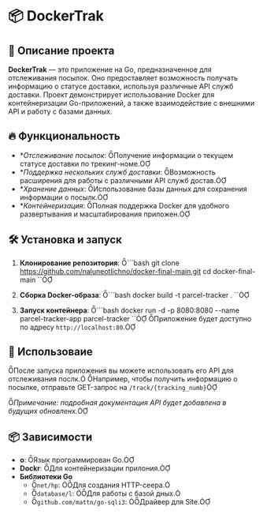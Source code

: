 # 📦 DockerTrak

## 📌 Описание проекта

**DockerTrak** — это приложение на Go, предназначенное для отслеживания посылок. Оно предоставляет возможность получать информацию о статусе доставки, используя различные API служб доставки. Проект демонстрирует использование Docker для контейнеризации Go-приложений, а также взаимодействие с внешними API и работу с базами данных.

## 🔥 Функциональность

- **Отслеживание посылок*: Получение информации о текущем статусе доставки по трекинг-номе.
- **Поддержка нескольких служб доставки*: Возможность расширения для работы с различными API служб достав.
- **Хранение данных*: Использование базы данных для сохранения информации о посылк.
- **Контейнеризация*: Полная поддержка Docker для удобного развертывания и масштабирования приложен.

## 🛠 Установка и запуск

1. **Клонирование репозитория**:
   ```bash
   git clone https://github.com/naluneotlichno/docker-final-main.git
   cd docker-final-main
  ``

2. **Сборка Docker-образа**:
   ```bash
   docker build -t parcel-tracker .
  ``

3. **Запуск контейнера**:
   ```bash
   docker run -d -p 8080:8080 --name parcel-tracker-app parcel-tracker
  ``
   Приложение будет доступно по адресу `http://localhost:80`.

## 🚀 Использоваие

После запуска приложения вы можете использовать его API для отслеживания послк. Например, чтобы получить информацию о посылке, отправьте GET-запрос на `/track/{tracking_numb}`

*Примечание: подробная документация API будет добавлена в будущих обновленх.*

## 📦 Зависимости

- **o**: Язык программирован Go.
- **Dockr**: Для контейнеризации прилония.
- **Библиотеки Go**
  - `net/hp`: Для создания HTTP-сеера.
  - `database/l`: Для работы с базой дных.
  - `github.com/mattn/go-sqli3`: Драйвер для Site.
